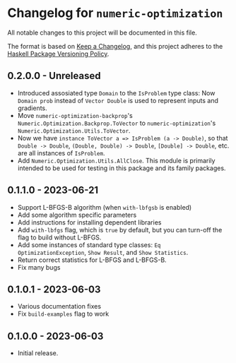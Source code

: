 # Changelog for `numeric-optimization`

All notable changes to this project will be documented in this file.

The format is based on [Keep a Changelog](https://keepachangelog.com/en/1.0.0/),
and this project adheres to the
[Haskell Package Versioning Policy](https://pvp.haskell.org/).

## 0.2.0.0 - Unreleased

* Introduced assosiated type `Domain` to the `IsProblem` type class:
  Now `Domain prob` instead of `Vector Double` is used to represent
  inputs and gradients.
* Move `numeric-optimization-backprop`'s `Numeric.Optimization.Backprop.ToVector`
  to `numeric-optimization`'s `Numeric.Optimization.Utils.ToVector`.
* Now we have `instance ToVector a => IsProblem (a -> Double)`, so that
  `Double -> Double`, `(Double, Double) -> Double`, `[Double] -> Double`, etc.
  are all instances of `IsProblem`.
* Add `Numeric.Optimization.Utils.AllClose`. This module is primarily intended to
  be used for testing in this package and its family packages.


## 0.1.1.0 - 2023-06-21

* Support L-BFGS-B algorithm (when `with-lbfgsb` is enabled)
* Add some algorithm specific parameters
* Add instructions for installing dependent libraries
* Add `with-lbfgs` flag, which is `true` by default, but you can turn-off
  the flag to build without L-BFGS.
* Add some instances of standard type classes: `Eq OptimizationException`,
  `Show Result`, and `Show Statistics`.
* Return correct statistics for L-BFGS and L-BFGS-B.
* Fix many bugs

## 0.1.0.1 - 2023-06-03

* Various documentation fixes
* Fix `build-examples` flag to work

## 0.1.0.0 - 2023-06-03

* Initial release.

